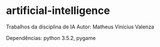 # artificial-intelligence
Trabalhos da disciplina de IA
Autor: Matheus Vinícius Valenza

Dependências: python 3.5.2, pygame 
